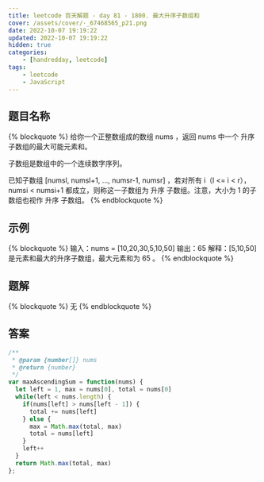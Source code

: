 ```yaml
---
title: leetcode 百天解题 - day 81 - 1800. 最大升序子数组和
cover: /assets/cover/·_67468565_p21.png
date: 2022-10-07 19:19:22
updated: 2022-10-07 19:19:22
hidden: true
categories:
    - [handredday, leetcode]
tags:
    - leetcode
    - JavaScript
---
```


## 题目名称

{% blockquote %}
给你一个正整数组成的数组 nums ，返回 nums 中一个 升序 子数组的最大可能元素和。

子数组是数组中的一个连续数字序列。

已知子数组 [numsl, numsl+1, ..., numsr-1, numsr] ，若对所有 i（l <= i < r），numsi < numsi+1 都成立，则称这一子数组为 升序 子数组。注意，大小为 1 的子数组也视作 升序 子数组。
{% endblockquote %}

## 示例

{% blockquote %}
输入：nums = [10,20,30,5,10,50]
输出：65
解释：[5,10,50] 是元素和最大的升序子数组，最大元素和为 65 。
{% endblockquote %}


## 题解

{% blockquote %}
无
{% endblockquote %}

## 答案

~~~js
/**
 * @param {number[]} nums
 * @return {number}
 */
var maxAscendingSum = function(nums) {
  let left = 1, max = nums[0], total = nums[0]
  while(left < nums.length) {
    if(nums[left] > nums[left - 1]) {
      total += nums[left]
    } else {
      max = Math.max(total, max)
      total = nums[left]
    }
    left++
  }
  return Math.max(total, max)
};
~~~